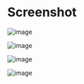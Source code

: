# Screenshot
![image](https://github.com/user-attachments/assets/7595e15c-9339-481b-a9c6-e7684d09df07)

![image](https://github.com/user-attachments/assets/f599813a-6ee6-4626-b52c-6d40fa9b33e6)

![image](https://github.com/user-attachments/assets/6fc98ed1-4373-47ce-a56d-ec3e6fee9f00)

![image](https://github.com/user-attachments/assets/3417845e-a0e3-47db-b8d3-d13f6312a3a5)




